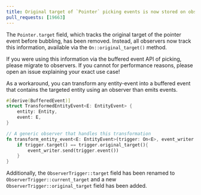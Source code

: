 ```yaml
---
title: Original target of `Pointer` picking events is now stored on observers
pull_requests: [19663]
---
```


The `Pointer.target` field, which tracks the original target of the pointer event before bubbling, has been removed.
Instead, all observers now track this information, available via the `On::original_target()` method.

If you were using this information via the buffered event API of picking, please migrate to observers.
If you cannot for performance reasons, please open an issue explaining your exact use case!

As a workaround, you can transform any entity-event into a buffered event that contains the targeted entity using
an observer than emits events.

```rust
#[derive(BufferedEvent)]
struct TransformedEntityEvent<E: EntityEvent> {
    entity: Entity,
    event: E,
}

// A generic observer that handles this transformation
fn transform_entity_event<E: EntityEvent>(trigger: On<E>, event_writer: EventWriter<TransformedEntityEvent<E>>){
    if trigger.target() == trigger.original_target(){
        event_writer.send(trigger.event())
    }
}
```

Additionally, the `ObserverTrigger::target` field has been renamed to `ObserverTrigger::current_target` and a new `ObserverTrigger::original_target` field has been added.
